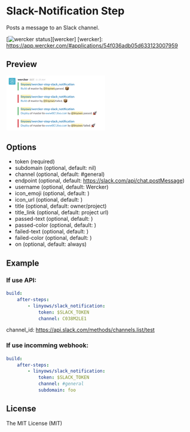 Slack-Notification Step
=======================

Posts a message to an Slack channel.

[![wercker status](https://img.shields.io/wercker/ci/54f036adb05d633123007959.svg?style=flat-square)][wercker]
[wercker]: https://app.wercker.com/#applications/54f036adb05d633123007959

Preview
-------

<img width="265" src="https://raw.githubusercontent.com/linyows/wercker-step-slack_notification/master/preview.png">

Options
-------

- token (required)
- subdomain (optional, default: nil)
- channel (optional, default: #general)
- endpoint (optional, default: https://slack.com/api/chat.postMessage)
- username (optional, default: Wercker)
- icon_emoji (optional, default: )
- icon_url (optional, default: )
- title (optional, default: owner/project)
- title_link (optional, default: project url)
- passed-text (optional, default: )
- passed-color (optional, default: )
- failed-text (optional, default: )
- failed-color (optional, default: )
- on (optional, default: always)

Example
-------

### If use API:

```yaml
build:
    after-steps:
        - linyows/slack_notification:
            token: $SLACK_TOKEN
            channel: C038M2LE1
```

channel_id: https://api.slack.com/methods/channels.list/test

### If use incomming webhook:

```yaml
build:
    after-steps:
        - linyows/slack_notification:
            token: $SLACK_TOKEN
            channel: #general
            subdomain: foo
```

License
-------

The MIT License (MIT)
